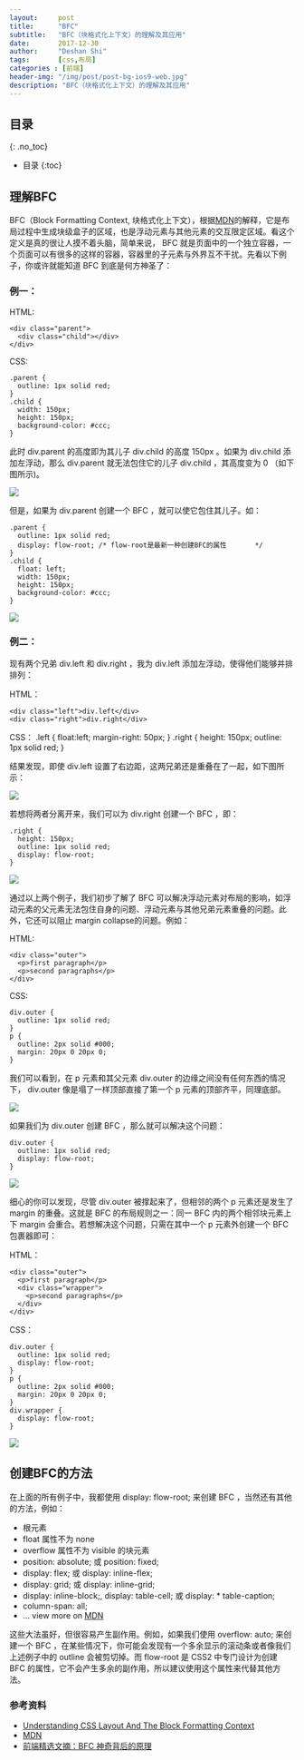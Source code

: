 ```yaml
---
layout:     post
title:      "BFC"
subtitle:   "BFC（块格式化上下文）的理解及其应用"
date:       2017-12-30
author:     "Deshan Shi"
tags:       [css,布局]
categories : [前端]
header-img: "/img/post/post-bg-ios9-web.jpg"
description: "BFC（块格式化上下文）的理解及其应用"
---
```


## 目录
{: .no_toc}

* 目录
{:toc}

## 理解BFC

BFC（Block Formatting Context, 块格式化上下文），根据[MDN](https://developer.mozilla.org/zh-CN/docs/Web/Guide/CSS/Block_formatting_context)的解释，它是布局过程中生成块级盒子的区域，也是浮动元素与其他元素的交互限定区域。看这个定义是真的很让人摸不着头脑，简单来说， BFC 就是页面中的一个独立容器，一个页面可以有很多的这样的容器，容器里的子元素与外界互不干扰。先看以下例子，你或许就能知道 BFC 到底是何方神圣了：

### 例一：

HTML:

	<div class="parent">
	  <div class="child"></div>
	</div>

CSS:

	.parent {
	  outline: 1px solid red;
	}
	.child {
	  width: 150px;
	  height: 150px;
	  background-color: #ccc;
	}

此时 div.parent 的高度即为其儿子 div.child 的高度 150px 。如果为 div.child 添加左浮动，那么 div.parent 就无法包住它的儿子 div.child ，其高度变为 0 （如下图所示)。

 ![](https://i.loli.net/2018/10/15/5bc4589889eaa.png)

但是，如果为 div.parent 创建一个 BFC ，就可以使它包住其儿子。如：

	.parent {
	  outline: 1px solid red;
	  display: flow-root; /* flow-root是最新一种创建BFC的属性       */
	}
	.child {
	  float: left;
	  width: 150px;
	  height: 150px;
	  background-color: #ccc;
	}

 ![](https://i.loli.net/2018/10/15/5bc458988a369.png)

### 例二：

现有两个兄弟 div.left 和 div.right ，我为 div.left 添加左浮动，使得他们能够并排排列：

HTML：

	<div class="left">div.left</div>
	<div class="right">div.right</div>

CSS：
	.left {
	  float:left;
	  margin-right: 50px;
	}
	.right {
	  height: 150px;
	  outline: 1px solid red;
	}

结果发现，即使 div.left 设置了右边距，这两兄弟还是重叠在了一起，如下图所示：

 ![](https://i.loli.net/2018/10/15/5bc45cc291c2f.png)

若想将两者分离开来，我们可以为 div.right 创建一个 BFC ，即：

	.right {
	  height: 150px;
	  outline: 1px solid red;
	  display: flow-root;
	}

 ![](https://i.loli.net/2018/10/15/5bc45d9977a18.png)

通过以上两个例子，我们初步了解了 BFC 可以解决浮动元素对布局的影响，如浮动元素的父元素无法包住自身的问题、浮动元素与其他兄弟元素重叠的问题。此外，它还可以阻止 margin collapse的问题。例如：

HTML:

	<div class="outer">
	  <p>first paragraph</p>
	  <p>second paragraphs</p>      
	</div>

CSS: 

	div.outer {
	  outline: 1px solid red;
	}
	p {
	  outline: 2px solid #000;
	  margin: 20px 0 20px 0;
	}

我们可以看到，在 p 元素和其父元素 div.outer 的边缘之间没有任何东西的情况下， div.outer 像是塌了一样顶部直接了第一个 p 元素的顶部齐平，同理底部。

![](https://i.loli.net/2018/10/15/5bc46f41cdb3b.png)

如果我们为 div.outer 创建 BFC ，那么就可以解决这个问题：

	div.outer {
	  outline: 1px solid red;
	  display: flow-root;
	}

![](https://i.loli.net/2018/10/15/5bc47139ebc22.png)

细心的你可以发现，尽管 div.outer 被撑起来了，但相邻的两个 p 元素还是发生了 margin 的重叠。这就是 BFC 的布局规则之一：同一 BFC 内的两个相邻块元素上下 margin 会重合。若想解决这个问题，只需在其中一个 p 元素外创建一个 BFC 包裹器即可：

HTML： 

	<div class="outer">
	  <p>first paragraph</p>
	  <div class="wrapper">
	    <p>second paragraphs</p>
	  </div>
	</div>

CSS：
 
	div.outer {
	  outline: 1px solid red;
	  display: flow-root;
	}
	p {
	  outline: 2px solid #000;
	  margin: 20px 0 20px 0;
	}
	div.wrapper {
	  display: flow-root;
	}

![](https://i.loli.net/2018/10/15/5bc47493e810f.png)

## 创建BFC的方法

在上面的所有例子中，我都使用 display: flow-root; 来创建 BFC ，当然还有其他的方法，例如：

* 根元素
* float 属性不为 none
* overflow 属性不为 visible 的块元素
* position: absolute; 或 position: fixed;
* display: flex; 或 display: inline-flex;
* display: grid; 或 display: inline-grid;
* display: inline-block;, display: table-cell; 或 display: * table-caption;
* column-span: all;
* … view more on [MDN](https://developer.mozilla.org/zh-CN/docs/Web/Guide/CSS/Block_formatting_context)

这些大法虽好，但很容易产生副作用。例如，如果我们使用 overflow: auto; 来创建一个 BFC ，在某些情况下，你可能会发现有一个多余显示的滚动条或者像我们上述例子中的 outline 会被剪切掉。而 flow-root 是 CSS2 中专门设计为创建 BFC 的属性，它不会产生多余的副作用，所以建议使用这个属性来代替其他方法。

### 参考资料

* [Understanding CSS Layout And The Block Formatting Context](https://www.smashingmagazine.com/2017/12/understanding-css-layout-block-formatting-context/)
* [MDN](https://developer.mozilla.org/zh-CN/docs/Web/Guide/CSS/Block_formatting_context)
* [前端精选文摘：BFC 神奇背后的原理](https://www.cnblogs.com/lhb25/p/inside-block-formatting-ontext.html)